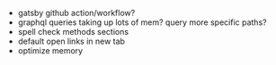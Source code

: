 - gatsby github action/workflow?
- graphql queries taking up lots of mem? query more specific paths?
- spell check methods sections
- default open links in new tab
- optimize memory